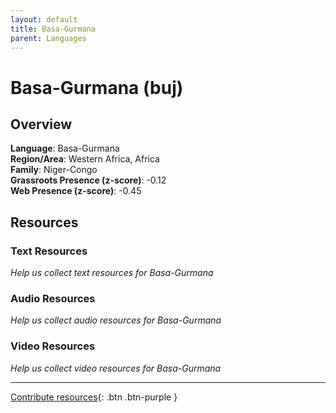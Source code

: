 ```yaml
---
layout: default
title: Basa-Gurmana
parent: Languages
---
```


# Basa-Gurmana (buj)

## Overview

**Language**: Basa-Gurmana  
**Region/Area**: Western Africa, Africa  
**Family**: Niger-Congo  
**Grassroots Presence (z-score)**: -0.12  
**Web Presence (z-score)**: -0.45  

## Resources

### Text Resources
*Help us collect text resources for Basa-Gurmana*

### Audio Resources
*Help us collect audio resources for Basa-Gurmana*

### Video Resources
*Help us collect video resources for Basa-Gurmana*

---

[Contribute resources](https://forms.office.com/e/1SfLJx3u1r){: .btn .btn-purple }

